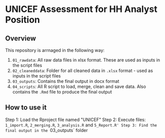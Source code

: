 # UNICEF Assessment for HH Analyst Position

## Overview
This repository is arrnaged in the following way:

1. `01_rawdata`: All raw data files in xlsx format. These are used as inputs in the script files
2. `02_cleaneddata`: Folder for all cleaned data in `.xlsx` format - used as inputs in the script files
3. `03_outputs`: Contains the final output in docx format
4. `04_scripts`: All R script to load, merge, clean and save data. Also contains the `.Rmd` file to produce the final output

## How to use it
Step 1: Load the Rproject file named "UNICEF"
Step 2: Execute files: `1_import.R`, `2_merging.R`, `3_analysis.R` and `5_Report.R'
Step 3: Find the final output in the `03_outputs` folder
